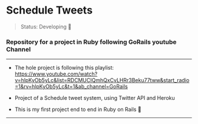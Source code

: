 <h1>Schedule Tweets</h1>

> Status: Developing 🚀
### Repository for a project in Ruby following GoRails youtube Channel

---
- The hole project is following this playlist:  https://www.youtube.com/watch?v=hlpKyOb5yLc&list=RDCMUCIQmhQxCvLHRr3Beku77tww&start_radio=1&rv=hlpKyOb5yLc&t=1&ab_channel=GoRails

- Project of a Schedule tweet system, using Twitter API and Heroku

- This is my first project end to end in Ruby on Rails 🫡

---
